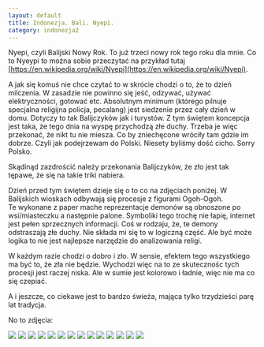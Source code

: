 ```yaml
---
layout: default
title: Indonezja. Bali. Nyepi.
category: indonezja2
---
```


Nyepi, czyli Balijski Nowy Rok. To już trzeci nowy rok tego roku dla mnie. Co to Nyeypi to można sobie przeczytać na przykład tutaj 
[https://en.wikipedia.org/wiki/Nyepi](https://en.wikipedia.org/wiki/Nyepi). 

A jak się komuś nie chce czytać to w skrócie chodzi o to, że to dzień milczenia. W zasadzie nie powinno się jeść, odzywać, używać elektryczności, gotować etc. Absolutnym minimum (którego pilnuje specjalna religijna policja, pecalang) jest siedzenie przez cały dzień w domu. Dotyczy to tak Balijczyków jak i turystów. Z tym świętem koncepcja jest taka, że tego dnia na wyspę przychodzą złe duchy. Trzeba je więc przekonać, że nikt tu nie miesza. Co by zniechęcone wróciły tam gdzie im  dobrze. Czyli jak podejrzewam do Polski. Niesety byliśmy dość cicho. Sorry Polsko. 

Skądinąd zazdrościć należy przekonania Balijczyków, że zło jest tak tępawe, że się na takie triki nabiera.

Dzień przed tym świętem dzieje się o to co na zdjęciach poniżej. W Balijskich wioskach odbywają się procesje z figurami Ogoh-Ogoh.  
Te  wykonane z paper mache reprezentacje demonów są obnoszone po wsi/miasteczku a następnie palone. Symboliki tego trochę nie łapię, 
internet jest pełen sprzecznych informacji. Coś w rodzaju, że, te demony odstraszają złe duchy. Nie składa mi się to w logiczną część. Ale być może logika to nie jest najlepsze narzędzie do analizowania religi.

W każdym razie chodzi o dobro i zło. W sensie, efektem tego wszystkiego ma być to, że zła nie będzie. Wychodzi więc na to ze 
skutecznośc tych procesji jest raczej niska. Ale w sumie jest kolorowo i ładnie, więc nie ma co się czepiać. 

A i jeszcze, co ciekawe jest to bardzo świeża, mająca tylko trzydzieści parę lat tradycja. 

No to zdjęcia:

<img src='https://www.dropbox.com/s/thbk009ck9tray8/01.jpg?raw=1' />

<img src='https://www.dropbox.com/s/yuoyxqb7gkyhxk5/02.jpg?raw=1' />

<img src='https://www.dropbox.com/s/n5y2haxl9kjz8f0/03.jpg?raw=1' />

<img src='https://www.dropbox.com/s/t8tz4jzu5puy41q/04.jpg?raw=1' />

<img src='https://www.dropbox.com/s/mujh9k49isxprt7/05.jpg?raw=1' />

<img src='https://www.dropbox.com/s/df7u650oowua9x2/06.jpg?raw=1' />

<img src='https://www.dropbox.com/s/48pzh3whwgkr84a/07.jpg?raw=1' />

<img src='https://www.dropbox.com/s/bnl8y0gey77vfxc/08.jpg?raw=1' />

<img src='https://www.dropbox.com/s/zq4zu2up1czo13t/09.jpg?raw=1' />

<img src='https://www.dropbox.com/s/kgy5678aboph941/10.jpg?raw=1' />

<img src='https://www.dropbox.com/s/cekvunfxysnhz4w/11.jpg?raw=1' />

<img src='https://www.dropbox.com/s/8vefa6x722k30cu/12.jpg?raw=1' />

<img src='https://www.dropbox.com/s/7ywmrhgwwbc1hx0/13.jpg?raw=1' />

<img src='https://www.dropbox.com/s/h9z0yapptpdz5hr/14.jpg?raw=1' />
